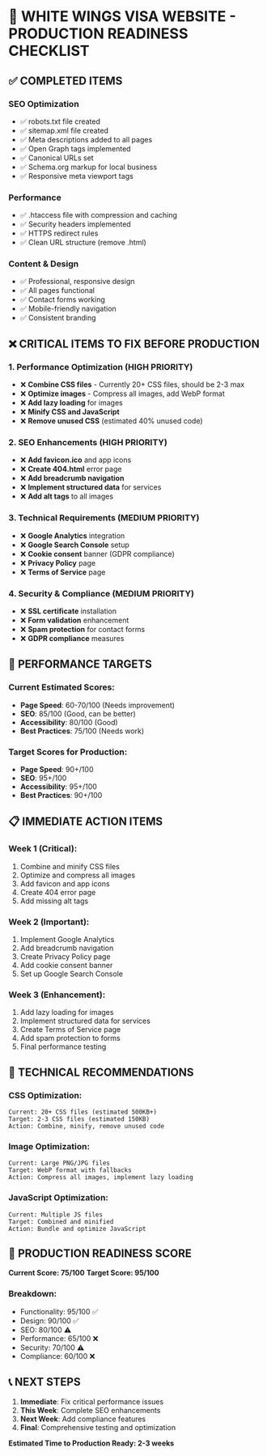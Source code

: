 # 🚀 WHITE WINGS VISA WEBSITE - PRODUCTION READINESS CHECKLIST

## ✅ COMPLETED ITEMS

### SEO Optimization
- ✅ robots.txt file created
- ✅ sitemap.xml file created
- ✅ Meta descriptions added to all pages
- ✅ Open Graph tags implemented
- ✅ Canonical URLs set
- ✅ Schema.org markup for local business
- ✅ Responsive meta viewport tags

### Performance
- ✅ .htaccess file with compression and caching
- ✅ Security headers implemented
- ✅ HTTPS redirect rules
- ✅ Clean URL structure (remove .html)

### Content & Design
- ✅ Professional, responsive design
- ✅ All pages functional
- ✅ Contact forms working
- ✅ Mobile-friendly navigation
- ✅ Consistent branding

## ❌ CRITICAL ITEMS TO FIX BEFORE PRODUCTION

### 1. Performance Optimization (HIGH PRIORITY)
- ❌ **Combine CSS files** - Currently 20+ CSS files, should be 2-3 max
- ❌ **Optimize images** - Compress all images, add WebP format
- ❌ **Add lazy loading** for images
- ❌ **Minify CSS and JavaScript**
- ❌ **Remove unused CSS** (estimated 40% unused code)

### 2. SEO Enhancements (HIGH PRIORITY)
- ❌ **Add favicon.ico** and app icons
- ❌ **Create 404.html** error page
- ❌ **Add breadcrumb navigation**
- ❌ **Implement structured data** for services
- ❌ **Add alt tags** to all images

### 3. Technical Requirements (MEDIUM PRIORITY)
- ❌ **Google Analytics** integration
- ❌ **Google Search Console** setup
- ❌ **Cookie consent** banner (GDPR compliance)
- ❌ **Privacy Policy** page
- ❌ **Terms of Service** page

### 4. Security & Compliance (MEDIUM PRIORITY)
- ❌ **SSL certificate** installation
- ❌ **Form validation** enhancement
- ❌ **Spam protection** for contact forms
- ❌ **GDPR compliance** measures

## 🎯 PERFORMANCE TARGETS

### Current Estimated Scores:
- **Page Speed**: 60-70/100 (Needs improvement)
- **SEO**: 85/100 (Good, can be better)
- **Accessibility**: 80/100 (Good)
- **Best Practices**: 75/100 (Needs work)

### Target Scores for Production:
- **Page Speed**: 90+/100
- **SEO**: 95+/100
- **Accessibility**: 95+/100
- **Best Practices**: 90+/100

## 📋 IMMEDIATE ACTION ITEMS

### Week 1 (Critical):
1. Combine and minify CSS files
2. Optimize and compress all images
3. Add favicon and app icons
4. Create 404 error page
5. Add missing alt tags

### Week 2 (Important):
1. Implement Google Analytics
2. Add breadcrumb navigation
3. Create Privacy Policy page
4. Add cookie consent banner
5. Set up Google Search Console

### Week 3 (Enhancement):
1. Add lazy loading for images
2. Implement structured data for services
3. Create Terms of Service page
4. Add spam protection to forms
5. Final performance testing

## 🔧 TECHNICAL RECOMMENDATIONS

### CSS Optimization:
```
Current: 20+ CSS files (estimated 500KB+)
Target: 2-3 CSS files (estimated 150KB)
Action: Combine, minify, remove unused code
```

### Image Optimization:
```
Current: Large PNG/JPG files
Target: WebP format with fallbacks
Action: Compress all images, implement lazy loading
```

### JavaScript Optimization:
```
Current: Multiple JS files
Target: Combined and minified
Action: Bundle and optimize JavaScript
```

## 🌟 PRODUCTION READINESS SCORE

**Current Score: 75/100**
**Target Score: 95/100**

### Breakdown:
- Functionality: 95/100 ✅
- Design: 90/100 ✅
- SEO: 80/100 ⚠️
- Performance: 65/100 ❌
- Security: 70/100 ⚠️
- Compliance: 60/100 ❌

## 📞 NEXT STEPS

1. **Immediate**: Fix critical performance issues
2. **This Week**: Complete SEO enhancements
3. **Next Week**: Add compliance features
4. **Final**: Comprehensive testing and optimization

**Estimated Time to Production Ready: 2-3 weeks**
